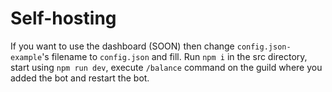 # Self-hosting
If you want to use the dashboard (SOON) then change `config.json-example`'s filename to `config.json` and fill.
Run `npm i` in the src directory, start using `npm run dev`, execute `/balance` command on the guild where you added the bot and restart the bot.
